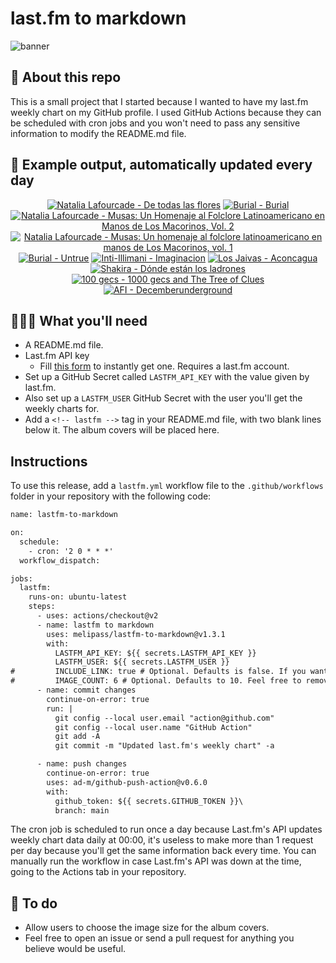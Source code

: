 # last.fm to markdown

![banner](banner.png)

## 🤖 About this repo
This is a small project that I started because I wanted to have my last.fm weekly chart on my GitHub profile. I used GitHub Actions because they can be scheduled with cron jobs and you won't need to pass any sensitive information to modify the README.md file.

## 🎵 Example output, automatically updated every day
<!-- lastfm -->
<p align="center"><a href="https://www.last.fm/music/Natalia+Lafourcade/De+todas+las+flores"><img src="https://lastfm.freetls.fastly.net/i/u/64s/7b66bf560b39c07412c98072958d11d7.jpg" title="Natalia Lafourcade - De todas las flores"></a> <a href="https://www.last.fm/music/Burial/Burial"><img src="https://lastfm.freetls.fastly.net/i/u/64s/aa5aa24f20784946889f7f8ce21ad0a7.png" title="Burial - Burial"></a> <a href="https://www.last.fm/music/Natalia+Lafourcade/Musas:+Un+Homenaje+al+Folclore+Latinoamericano+en+Manos+de+Los+Macorinos,+Vol.+2"><img src="https://lastfm.freetls.fastly.net/i/u/64s/63a1d40dc5708c77260ade567b8d5694.jpg" title="Natalia Lafourcade - Musas: Un Homenaje al Folclore Latinoamericano en Manos de Los Macorinos, Vol. 2"></a> <a href="https://www.last.fm/music/Natalia+Lafourcade/Musas:+Un+homenaje+al+folclore+latinoamericano+en+manos+de+Los+Macorinos,+vol.+1"><img src="https://lastfm.freetls.fastly.net/i/u/64s/625969c8c2ee924502324e78d9156dff.jpg" title="Natalia Lafourcade - Musas: Un homenaje al folclore latinoamericano en manos de Los Macorinos, vol. 1"></a> <a href="https://www.last.fm/music/Burial/Untrue"><img src="https://lastfm.freetls.fastly.net/i/u/64s/2c7332bc861d406a80c13f0e69d4ba7f.png" title="Burial - Untrue"></a> <a href="https://www.last.fm/music/Inti-Illimani/Imaginacion"><img src="https://lastfm.freetls.fastly.net/i/u/64s/511524241b42421f9be12d52dd1d2028.jpg" title="Inti-Illimani - Imaginacion"></a> <a href="https://www.last.fm/music/Los+Jaivas/Aconcagua"><img src="https://lastfm.freetls.fastly.net/i/u/64s/880e6d8b6d14459caa4f038291039694.jpg" title="Los Jaivas - Aconcagua"></a> <a href="https://www.last.fm/music/Shakira/D%C3%B3nde+est%C3%A1n+los+ladrones"><img src="https://lastfm.freetls.fastly.net/i/u/64s/47ae3611a35d4b46bf196419b7527379.jpg" title="Shakira - Dónde están los ladrones"></a> <a href="https://www.last.fm/music/100+gecs/1000+gecs+and+The+Tree+of+Clues"><img src="https://lastfm.freetls.fastly.net/i/u/64s/f503389fd56d946a27c94358985188b7.jpg" title="100 gecs - 1000 gecs and The Tree of Clues"></a> <a href="https://www.last.fm/music/AFI/Decemberunderground"><img src="https://lastfm.freetls.fastly.net/i/u/64s/d0a4b04bf955443b83095ac7752afb4b.png" title="AFI - Decemberunderground"></a> </p>

          
## 👩🏽‍💻 What you'll need
* A README.md file.
* Last.fm API key
  * Fill [this form](https://www.last.fm/api/account/create) to instantly get one. Requires a last.fm account.
* Set up a GitHub Secret called ```LASTFM_API_KEY``` with the value given by last.fm.
* Also set up a ```LASTFM_USER``` GitHub Secret with the user you'll get the weekly charts for.
* Add a ```<!-- lastfm -->``` tag in your README.md file, with two blank lines below it. The album covers will be placed here.

## Instructions
To use this release, add a ```lastfm.yml``` workflow file to the ```.github/workflows``` folder in your repository with the following code:
```diff
name: lastfm-to-markdown

on:
  schedule:
    - cron: '2 0 * * *'
  workflow_dispatch:

jobs:
  lastfm:
    runs-on: ubuntu-latest
    steps:
      - uses: actions/checkout@v2
      - name: lastfm to markdown
        uses: melipass/lastfm-to-markdown@v1.3.1
        with:
          LASTFM_API_KEY: ${{ secrets.LASTFM_API_KEY }}
          LASTFM_USER: ${{ secrets.LASTFM_USER }}
#         INCLUDE_LINK: true # Optional. Defaults is false. If you want to include the link to the album page, set this to true.
#         IMAGE_COUNT: 6 # Optional. Defaults to 10. Feel free to remove this line if you want.
      - name: commit changes
        continue-on-error: true
        run: |
          git config --local user.email "action@github.com"
          git config --local user.name "GitHub Action"
          git add -A
          git commit -m "Updated last.fm's weekly chart" -a

      - name: push changes
        continue-on-error: true
        uses: ad-m/github-push-action@v0.6.0
        with:
          github_token: ${{ secrets.GITHUB_TOKEN }}\
          branch: main
```
The cron job is scheduled to run once a day because Last.fm's API updates weekly chart data daily at 00:00, it's useless to make more than 1 request per day because you'll get the same information back every time. You can manually run the workflow in case Last.fm's API was down at the time, going to the Actions tab in your repository.

## 🚧 To do
* Allow users to choose the image size for the album covers.
* Feel free to open an issue or send a pull request for anything you believe would be useful.
